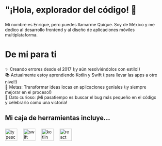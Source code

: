<h1 align="left">"¡Hola, explorador del código! 🚀</h1>

###

<p align="left">Mi nombre es Enrique, pero puedes llamarme Quique. Soy de México y me dedico al desarrollo frontend y al diseño de aplicaciones móviles multiplataforma.</p>

###

<h1 align="left">De mi para ti</h1>

###

<p align="left">✨ Creando errores desde el 2017 (¡y aún resolviéndolos con estilo!)<br>📚 Actualmente estoy aprendiendo Kotlin y Swift (¡para llevar las apps a otro nivel!)<br>🎯 Metas: Transformar ideas locas en aplicaciones geniales (¡y siempre mejorar en el proceso!)<br>🎲 Dato curioso: ¡Mi pasatiempo es buscar el bug más pequeño en el código y celebrarlo como una victoria!</p>

###

<h2 align="left">Mi caja de herramientas incluye...</h2>

###

<div align="left">
  <img src="https://skillicons.dev/icons?i=ts" height="40" alt="typescript logo"  />
  <img width="12" />
  <img src="https://skillicons.dev/icons?i=swift" height="40" alt="swift logo"  />
  <img width="12" />
  <img src="https://skillicons.dev/icons?i=kotlin" height="40" alt="kotlin logo"  />
  <img width="12" />
  <img src="https://skillicons.dev/icons?i=react" height="40" alt="react logo"  />
</div>

###
